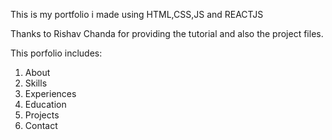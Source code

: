 This is my portfolio i made using HTML,CSS,JS and REACTJS

Thanks to Rishav Chanda for providing the tutorial and also the project files.

This porfolio includes:
1) About
2) Skills
3) Experiences
4) Education
5) Projects
6) Contact
